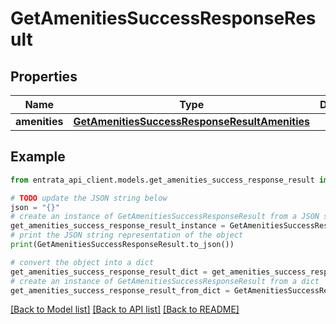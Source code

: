 # GetAmenitiesSuccessResponseResult


## Properties

Name | Type | Description | Notes
------------ | ------------- | ------------- | -------------
**amenities** | [**GetAmenitiesSuccessResponseResultAmenities**](GetAmenitiesSuccessResponseResultAmenities.md) |  | 

## Example

```python
from entrata_api_client.models.get_amenities_success_response_result import GetAmenitiesSuccessResponseResult

# TODO update the JSON string below
json = "{}"
# create an instance of GetAmenitiesSuccessResponseResult from a JSON string
get_amenities_success_response_result_instance = GetAmenitiesSuccessResponseResult.from_json(json)
# print the JSON string representation of the object
print(GetAmenitiesSuccessResponseResult.to_json())

# convert the object into a dict
get_amenities_success_response_result_dict = get_amenities_success_response_result_instance.to_dict()
# create an instance of GetAmenitiesSuccessResponseResult from a dict
get_amenities_success_response_result_from_dict = GetAmenitiesSuccessResponseResult.from_dict(get_amenities_success_response_result_dict)
```
[[Back to Model list]](../README.md#documentation-for-models) [[Back to API list]](../README.md#documentation-for-api-endpoints) [[Back to README]](../README.md)


